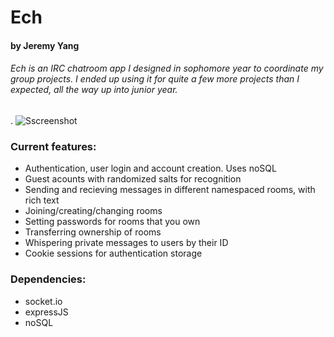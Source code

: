 # Ech
#### by Jeremy Yang
###### Ech is an IRC chatroom app I designed in sophomore year to coordinate my group projects. I ended up using it for quite a few more projects than I expected, all the way up into junior year.
.
![Sscreenshot](https://i.imgur.com/m8mOx7q.png)
### Current features:
- Authentication, user login and account creation. Uses noSQL
- Guest acounts with randomized salts for recognition
- Sending and recieving messages in different namespaced rooms, with rich text
- Joining/creating/changing rooms
- Setting passwords for rooms that you own
- Transferring ownership of rooms
- Whispering private messages to users by their ID
- Cookie sessions for authentication storage

### Dependencies:
- socket.io
- expressJS
- noSQL